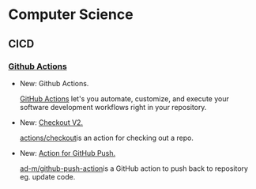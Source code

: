# Computer Science

## CICD

### [Github Actions](github_actions.md)

* New: Github Actions.

    [GitHub Actions](https://github.com/features/actions) let's you automate,
    customize, and execute your software development workflows right in your
    repository.

* New: [Checkout V2.](github_actions.md#actions)

    [actions/checkout](https://github.com/actions/checkout)is an action for
    checking out a repo.

* New: [Action for GitHub Push.](github_actions.md#actions)

    [ad-m/github-push-action](https://github.com/ad-m/github-push-action)is a
    GitHub action to push back to repository eg. update code.